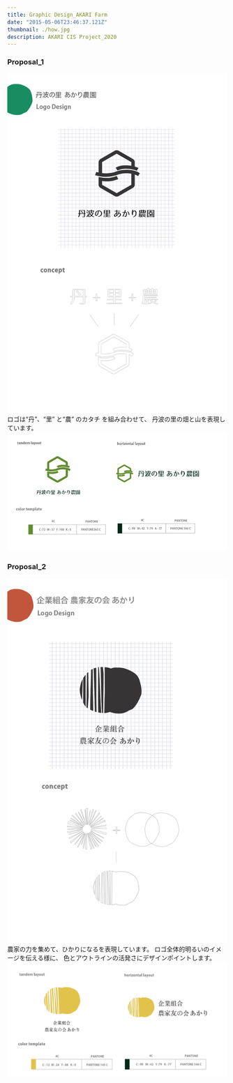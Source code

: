 ```yaml
---
title: Graphic Design_AKARI Farm
date: "2015-05-06T23:46:37.121Z"
thumbnail: ./how.jpg
description: AKARI CIS Project_2020
---
```

### Proposal_1
![my-second-post](./01.jpg)
ロゴは“丹”、“里” と“農” のカタチ
を組み合わせて、
丹波の里の畑と山を表現しています。
![my-second-post](./02.jpg)
### Proposal_2
![my-second-post](./how_1.jpg)
農家の力を集めて、ひかりになるを表現しています。
ロゴ全体的明るいのイメージを伝える様に、
色とアウトラインの活発さにデザインポイントします。
![my-second-post](./how_2.jpg)


